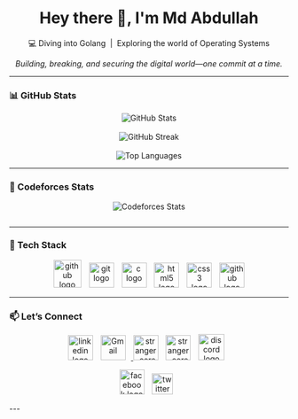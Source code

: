 <h1 align="center">Hey there 👋, I'm Md Abdullah</h1>

<p align="center">
  💻 Diving into Golang &nbsp;|&nbsp; Exploring the world of Operating Systems
</p>

<p align="center">
  <em>Building, breaking, and securing the digital world—one commit at a time.</em>
</p>

---

### 📊 GitHub Stats

<p align="center">
  <img src="https://github-readme-stats.vercel.app/api?username=abdullah-hax&show_icons=true&theme=radical"
    alt="GitHub Stats" />
  <br><br>
  <img src="https://github-readme-streak-stats.herokuapp.com/?user=abdullah-hax&theme=radical" alt="GitHub Streak" />
  <br><br>
  <img src="https://github-readme-stats.vercel.app/api/top-langs/?username=abdullah-hax&layout=compact&theme=radical"
    alt="Top Languages" />
</p>

---

### 🤖 Codeforces Stats

<p align="center">
  <img src="https://codeforces-readme-stats.vercel.app/api/card?username=stranger_core" alt="Codeforces Stats" />
</p>
<p align="center">
  <img src="https://codeforces-readme-stats.vercel.app/api/badge?username=stranger_core" alt="">
</p>

---

### 🧰 Tech Stack

<p align="center">
  <!-- <img src="https://skillicons.dev/icons?i=golang,git,c,html,css,github" /> -->
  <img src="https://cdn.jsdelivr.net/gh/devicons/devicon/icons/go/go-original-wordmark.svg" height="50"
    alt="github logo" /><img width="10" />
  <img src="https://cdn.jsdelivr.net/gh/devicons/devicon/icons/git/git-original.svg" height="45" alt="git logo" /><img
    width="10" />
  <img src="https://cdn.jsdelivr.net/gh/devicons/devicon/icons/c/c-original.svg" height="45" alt="c logo" /><img
    width="10" />
  <img src="https://cdn.jsdelivr.net/gh/devicons/devicon/icons/html5/html5-original.svg" height="45"
    alt="html5 logo" /><img width="10" />
  <img src="https://cdn.jsdelivr.net/gh/devicons/devicon/icons/css3/css3-original.svg" height="45"
    alt="css3 logo" /><img width="10" />
  <!-- <img src="https://cdn.jsdelivr.net/gh/devicons/devicon/icons/canva/canva-original.svg" height="45"
    alt="canva logo" /><img width="10" /> -->
  <img src="https://cdn.jsdelivr.net/gh/devicons/devicon/icons/github/github-original.svg" height="45"
    alt="github logo" />

</p>

---

### 📫 Let’s Connect

<div align="center">
  <!-- <a href="https://linkedin.com/in/abdullah-al-mahmud01798/"> -->
  <img src="https://cdn.jsdelivr.net/gh/devicons/devicon/icons/linkedin/linkedin-original.svg" height="45"
    alt="linkedin logo" /><img width="10" />
  </a>
  <a href="mailto:mdabdulllah72810@gmail.com">
    <img src="https://skillicons.dev/icons?i=gmail" height="45" alt="Gmail" /><img width="10" />
  </a>
  <a href="https://codeforces.com/profile/stranger_core" target="blank"><img
      src="https://raw.githubusercontent.com/rahuldkjain/github-profile-readme-generator/master/src/images/icons/Social/codeforces.svg"
      alt="stranger_core" height="45" /><img width="10" /></a>
  <a href="https://www.leetcode.com/stranger_core" target="blank"><img
      src="https://raw.githubusercontent.com/rahuldkjain/github-profile-readme-generator/master/src/images/icons/Social/leet-code.svg"
      alt="stranger_core" height="45" /><img width="10" /></a>
  <img src="https://cdn.simpleicons.org/discord/5865F2" height="47" alt="discord logo" /><img width="10" />


  <img src="https://cdn.simpleicons.org/facebook/1877F2" height="45" alt="facebook logo" /><img width="10" />
  <img src="https://cdn.jsdelivr.net/gh/devicons/devicon/icons/twitter/twitter-original.svg" height="38"
    alt="twitter logo" /><img width="10" />



</div>
---
